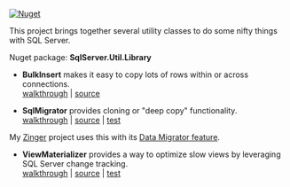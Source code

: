 [![Nuget](https://img.shields.io/nuget/v/SqlServer.Util.Library)](https://www.nuget.org/packages/SqlServer.Util.Library/)

This project brings together several utility classes to do some nifty things with SQL Server.

Nuget package: **SqlServer.Util.Library**

- **BulkInsert** makes it easy to copy lots of rows within or across connections.\
[walkthrough](https://github.com/adamosoftware/SqlIntegration/wiki/Using-BulkInsert) | [source](https://github.com/adamosoftware/SqlIntegration/blob/master/SqlIntegration.Library/BulkInsert.cs)

- **SqlMigrator** provides cloning or "deep copy" functionality.\
[walkthrough](https://github.com/adamosoftware/SqlIntegration/wiki/Using-SqlMigrator) | [source](https://github.com/adamosoftware/SqlIntegration/blob/master/SqlIntegration.Library/SqlMigrator.cs) | [test](https://github.com/adamosoftware/SqlServerUtil/blob/master/Testing/SqlMigratorTest.cs#L42)

My [Zinger](https://github.com/adamfoneil/Postulate.Zinger) project uses this with its [Data Migrator feature](https://github.com/adamfoneil/Postulate.Zinger/wiki/Data-Migrator).

- **ViewMaterializer** provides a way to optimize slow views by leveraging SQL Server change tracking.\
[walkthrough](https://github.com/adamosoftware/SqlIntegration/wiki/Using-ViewMaterializer) | [source](https://github.com/adamosoftware/SqlIntegration/blob/master/SqlIntegration.Library/ViewMaterializer.cs) | [test](https://github.com/adamosoftware/SqlServerUtil/blob/master/Testing/ViewMaterializerTests.cs#L21)
